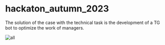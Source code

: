 # hackaton_autumn_2023
The solution of the case with the technical task is the development of a TG bot to optimize the work of managers.

![all](https://github.com/Gooooosha/hackaton_autumn_2023/blob/main/Untitled.png)
